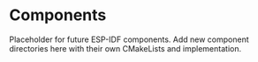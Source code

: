 # Components

Placeholder for future ESP-IDF components. Add new component directories here with their own CMakeLists and implementation.

